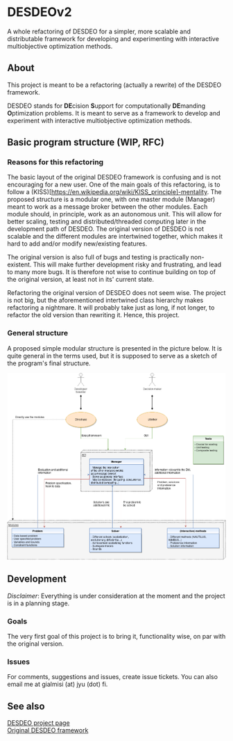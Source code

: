 # DESDEOv2
A whole refactoring of DESDEO for a simpler, more scalable and distributable
framework for developing and experimenting with interactive multiobjective
optimization methods.

## About
This project is meant to be a refactoring (actually a rewrite) of the DESDEO
framework. 

DESDEO stands for **DE**cision **S**upport for computationally **DE**manding
**O**ptimization problems.  It is meant to serve as a framework to develop and
experiment with interactive multiobjective optimization methods.

## Basic program structure (WIP, RFC)
### Reasons for this refactoring
The basic layout of the original DESDEO framework is confusing and is not
encouraging for a new user. One of the main goals of this refactoring, is to
follow a (KISS)[https://en.wikipedia.org/wiki/KISS_principle]-mentality. The
proposed structure is a modular one, with one master module (Manager) meant to
work as a message broker between the other modules. Each module should, in
principle, work as an autonomous unit. This will allow for better scaling,
testing and distributed/threaded computing later in the development path of
DESDEO. The original version of DESDEO is not scalable and the different modules
are intertwined together, which makes it hard to add and/or modify new/existing
features.

The original version is also full of bugs and testing is practically
non-existent. This will make further development risky and frustrating, and lead
to many more bugs. It is therefore not wise to continue building on top of the
original version, at least not in its' current state.

Refactoring the original version of DESDEO does not seem wise. The project is not
big, but the aforementioned intertwined class hierarchy makes refactoring a nightmare.
It will probably take just as long, if not longer, to refactor the old version than
rewriting it. Hence, this project.

### General structure
A proposed simple modular structure is presented in the picture below. It is
quite general in the terms used, but it is supposed to serve as a sketch of the
program's final structure.

![Diagram of the structure of DESDEOv2](https://github.com/gialmisi/DESDEOv2/blob/master/assests/DESDEOv2_structure.png "Concept structure of DESDEOv2")

## Development
*Disclaimer*: Everything is under consideration at the moment and the project is
in a planning stage.

### Goals
The very first goal of this project is to bring it, functionality wise, on par
with the original version.

### Issues
For comments, suggestions and issues, create issue tickets. You can also email
me at gialmisi (at) jyu (dot) fi.

## See also
[DESDEO project page](https://desdeo.it.jyu.fi/)  
[Original DESDEO framework](https://github.com/industrial-optimization-group/DESDEO)



